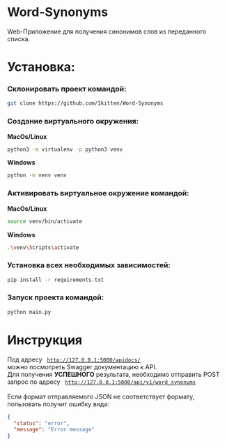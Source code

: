 # Word-Synonyms
Web-Приложение для получения синонимов слов из переданного списка.

# Установка:
### Склонировать проект командой:
```bash
git clone https://github.com/1kitten/Word-Synonyms
```

### Создание виртуального окружения:<br>
<b>MacOs/Linux</b>
```bash
python3 -m virtualenv -p python3 venv
```

<b>Windows</b>
```bash
python -m venv venv
```

### Активировать виртуальное окружение командой:<br>
<b>MacOs/Linux</b>
```bash
source venv/bin/activate
```
<b>Windows</b>
```bash
.\venv\Scripts\activate
```

### Установка всех необходимых зависимостей:
```bash
pip install -r requirements.txt
```

### Запуск проекта командой:
```bash
python main.py
```

# Инструкция

Под адресу <code> http://127.0.0.1:5000/apidocs/ </code> можно посмотреть Swagger документацию к API.<br>
Для получения <b>УСПЕШНОГО</b> результата, необходимо отправить POST запрос по адресу <code> http://127.0.0.1:5000/api/v1/word_synonyms </code> <br>
Если формат отправляемого JSON не соответствует формату, пользовать получит ошибку вида:
```json
{
  "status": "error",
  "message": "Error message"
}
```
